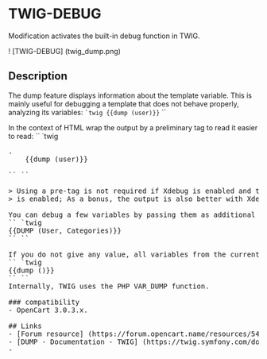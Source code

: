 # TWIG-DEBUG
Modification activates the built-in debug function in TWIG.

! [TWIG-DEBUG] (twig_dump.png)

## Description
The dump feature displays information about the template variable. 
This is mainly useful for debugging a template that does not behave properly, analyzing its variables:
`` `twig
{{dump (user)}}
`` ``

In the context of HTML wrap the output by a preliminary tag to read it easier to read:
`` `twig
<Pre >.
    {{dump (user)}}
</ pre>
`` ``

> Using a pre-tag is not required if Xdebug is enabled and the HTML_ERRORS 
> is enabled; As a bonus, the output is also better with Xdebug included.

You can debug a few variables by passing them as additional arguments:
`` `twig
{{DUMP (User, Categories)}}
`` ``

If you do not give any value, all variables from the current context will be reset:
`` `twig
{{dump ()}}
`` ``
Internally, TWIG uses the PHP VAR_DUMP function.

### compatibility
- OpenCart 3.0.3.x.

## Links
- [Forum resource] (https://forum.opencart.name/resources/54/)
- [DUMP - Documentation - TWIG] (https://twig.symfony.com/doc/3.x/functions/dump.html)
- 
